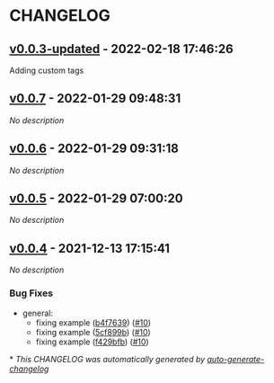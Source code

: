 # CHANGELOG

## [v0.0.3-updated](https://github.com/tomarv2/terraform-aws-s3/releases/tag/v0.0.3-updated) - 2022-02-18 17:46:26

Adding custom tags

## [v0.0.7](https://github.com/tomarv2/terraform-aws-s3/releases/tag/v0.0.7) - 2022-01-29 09:48:31

*No description*

## [v0.0.6](https://github.com/tomarv2/terraform-aws-s3/releases/tag/v0.0.6) - 2022-01-29 09:31:18

*No description*

## [v0.0.5](https://github.com/tomarv2/terraform-aws-s3/releases/tag/v0.0.5) - 2022-01-29 07:00:20

*No description*

## [v0.0.4](https://github.com/tomarv2/terraform-aws-s3/releases/tag/v0.0.4) - 2021-12-13 17:15:41

*No description*

### Bug Fixes

- general:
  - fixing example ([b4f7639](https://github.com/tomarv2/terraform-aws-s3/commit/b4f7639738ba3bf105e4e8d7d2b3bd546570972c)) ([#10](https://github.com/tomarv2/terraform-aws-s3/pull/10))
  - fixing example ([5cf899b](https://github.com/tomarv2/terraform-aws-s3/commit/5cf899ba3f1b4d700631b0235fa486dce393f282)) ([#10](https://github.com/tomarv2/terraform-aws-s3/pull/10))
  - fixing example ([f429bfb](https://github.com/tomarv2/terraform-aws-s3/commit/f429bfbd951962c6ae665a24068d67da6e21089c)) ([#10](https://github.com/tomarv2/terraform-aws-s3/pull/10))

\* *This CHANGELOG was automatically generated by [auto-generate-changelog](https://github.com/BobAnkh/auto-generate-changelog)*
